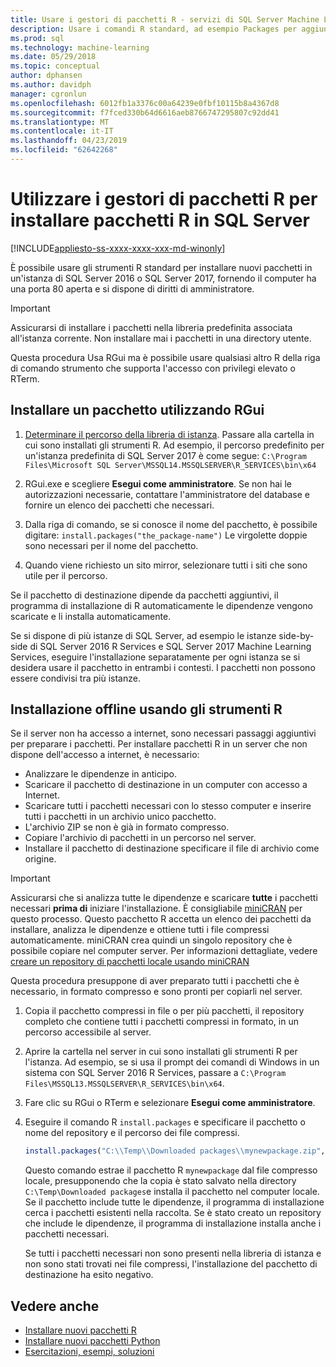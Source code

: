 ```yaml
---
title: Usare i gestori di pacchetti R - servizi di SQL Server Machine Learning
description: Usare i comandi R standard, ad esempio Packages per aggiungere nuovi pacchetti R per SQL Server 2016 R Services o SQL Server 2017 Machine Learning Services (In-Database).
ms.prod: sql
ms.technology: machine-learning
ms.date: 05/29/2018
ms.topic: conceptual
author: dphansen
ms.author: davidph
manager: cgronlun
ms.openlocfilehash: 6012fb1a3376c00a64239e0fbf10115b8a4367d8
ms.sourcegitcommit: f7fced330b64d6616aeb8766747295807c92dd41
ms.translationtype: MT
ms.contentlocale: it-IT
ms.lasthandoff: 04/23/2019
ms.locfileid: "62642268"
---
```

# <a name="use-r-package-managers-to-install-r-packages-on-sql-server"></a>Utilizzare i gestori di pacchetti R per installare pacchetti R in SQL Server
[!INCLUDE[appliesto-ss-xxxx-xxxx-xxx-md-winonly](../../includes/appliesto-ss-xxxx-xxxx-xxx-md-winonly.md)]

È possibile usare gli strumenti R standard per installare nuovi pacchetti in un'istanza di SQL Server 2016 o SQL Server 2017, fornendo il computer ha una porta 80 aperta e si dispone di diritti di amministratore.

> [!IMPORTANT] 
> Assicurarsi di installare i pacchetti nella libreria predefinita associata all'istanza corrente. Non installare mai i pacchetti in una directory utente.

Questa procedura Usa RGui ma è possibile usare qualsiasi altro R della riga di comando strumento che supporta l'accesso con privilegi elevato o RTerm.

## <a name="install-a-package-using-rgui"></a>Installare un pacchetto utilizzando RGui

1. [Determinare il percorso della libreria di istanza](installing-and-managing-r-packages.md). Passare alla cartella in cui sono installati gli strumenti R. Ad esempio, il percorso predefinito per un'istanza predefinita di SQL Server 2017 è come segue: `C:\Program Files\Microsoft SQL Server\MSSQL14.MSSQLSERVER\R_SERVICES\bin\x64`

1. RGui.exe e scegliere **Esegui come amministratore**. Se non hai le autorizzazioni necessarie, contattare l'amministratore del database e fornire un elenco dei pacchetti che necessari.

1. Dalla riga di comando, se si conosce il nome del pacchetto, è possibile digitare: `install.packages("the_package-name")` Le virgolette doppie sono necessari per il nome del pacchetto.

1. Quando viene richiesto un sito mirror, selezionare tutti i siti che sono utile per il percorso.

Se il pacchetto di destinazione dipende da pacchetti aggiuntivi, il programma di installazione di R automaticamente le dipendenze vengono scaricate e li installa automaticamente.

Se si dispone di più istanze di SQL Server, ad esempio le istanze side-by-side di SQL Server 2016 R Services e SQL Server 2017 Machine Learning Services, eseguire l'installazione separatamente per ogni istanza se si desidera usare il pacchetto in entrambi i contesti. I pacchetti non possono essere condivisi tra più istanze.

## <a name = "bkmk_offlineInstall"></a> Installazione offline usando gli strumenti R

Se il server non ha accesso a internet, sono necessari passaggi aggiuntivi per preparare i pacchetti. Per installare pacchetti R in un server che non dispone dell'accesso a internet, è necessario:

+ Analizzare le dipendenze in anticipo.
+ Scaricare il pacchetto di destinazione in un computer con accesso a Internet.
+ Scaricare tutti i pacchetti necessari con lo stesso computer e inserire tutti i pacchetti in un archivio unico pacchetto.
+ L'archivio ZIP se non è già in formato compresso.
+ Copiare l'archivio di pacchetti in un percorso nel server.
+ Installare il pacchetto di destinazione specificare il file di archivio come origine.

> [!IMPORTANT] 
>  Assicurarsi che si analizza tutte le dipendenze e scaricare **tutte** i pacchetti necessari **prima di** iniziare l'installazione. È consigliabile [miniCRAN](https://mran.microsoft.com/package/miniCRAN) per questo processo. Questo pacchetto R accetta un elenco dei pacchetti da installare, analizza le dipendenze e ottiene tutti i file compressi automaticamente. miniCRAN crea quindi un singolo repository che è possibile copiare nel computer server. Per informazioni dettagliate, vedere [creare un repository di pacchetti locale usando miniCRAN](create-a-local-package-repository-using-minicran.md)

Questa procedura presuppone di aver preparato tutti i pacchetti che è necessario, in formato compresso e sono pronti per copiarli nel server.

1. Copia il pacchetto compressi in file o per più pacchetti, il repository completo che contiene tutti i pacchetti compressi in formato, in un percorso accessibile al server.

2. Aprire la cartella nel server in cui sono installati gli strumenti R per l'istanza. Ad esempio, se si usa il prompt dei comandi di Windows in un sistema con SQL Server 2016 R Services, passare a `C:\Program Files\MSSQL13.MSSQLSERVER\R_SERVICES\bin\x64`.

3. Fare clic su RGui o RTerm e selezionare **Esegui come amministratore**.

4. Eseguire il comando R `install.packages` e specificare il pacchetto o nome del repository e il percorso dei file compressi.

    ```R
    install.packages("C:\\Temp\\Downloaded packages\\mynewpackage.zip", repos=NULL)
    ```

    Questo comando estrae il pacchetto R `mynewpackage` dal file compresso locale, presupponendo che la copia è stato salvato nella directory `C:\Temp\Downloaded packages`e installa il pacchetto nel computer locale. Se il pacchetto include tutte le dipendenze, il programma di installazione cerca i pacchetti esistenti nella raccolta. Se è stato creato un repository che include le dipendenze, il programma di installazione installa anche i pacchetti necessari.

    Se tutti i pacchetti necessari non sono presenti nella libreria di istanza e non sono stati trovati nei file compressi, l'installazione del pacchetto di destinazione ha esito negativo.

## <a name="see-also"></a>Vedere anche

+ [Installare nuovi pacchetti R](install-additional-r-packages-on-sql-server.md)
+ [Installare nuovi pacchetti Python](../python/install-additional-python-packages-on-sql-server.md)
+ [Esercitazioni, esempi, soluzioni](../tutorials/machine-learning-services-tutorials.md)
